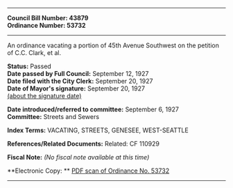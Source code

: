 * * * * *  
  
**Council Bill Number: [](#h0)[](#h2)43879**   
**Ordinance Number: 53732**  
  
* * * * *  
  
An ordinance vacating a portion of 45th Avenue Southwest on the petition of C.C. Clark, et al.  
  
**Status:** Passed   
**Date passed by Full Council:** September 12, 1927   
**Date filed with the City Clerk:** September 20, 1927   
**Date of Mayor's signature:** September 20, 1927   
[(about the signature date)](/~public/approvaldate.htm)   
  
  
**Date introduced/referred to committee:** September 6, 1927   
**Committee:** Streets and Sewers   
  
**Index Terms:** VACATING, STREETS, GENESEE, WEST-SEATTLE  
  
**References/Related Documents:** Related: CF 110929  
  
**Fiscal Note:** *(No fiscal note available at this time)*  
  
**Electronic Copy: ** [PDF scan of Ordinance No. 53732](/~archives/Ordinances/Ord_53732.pdf)  
  
* * * * *  
